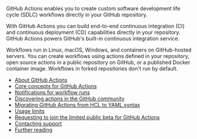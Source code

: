 

GitHub Actions enables you to create custom software development life cycle (SDLC) workflows directly in your GitHub repository.

With GitHub Actions you can build end-to-end continuous integration (CI) and continuous deployment (CD) capabilities directly in your repository. GitHub Actions powers GitHub's built-in continuous integration service. 

Workflows run in Linux, macOS, Windows, and containers on GitHub-hosted servers. You can create workflows using actions defined in your repository, open source actions in a public repository on GitHub, or a published Docker container image. Workflows in forked repositories don't run by default.

*   [About GitHub Actions](https://help.github.com/en/github/automating-your-workflow-with-github-actions/#about-github-actions)
*   [Core concepts for GitHub Actions](https://help.github.com/en/github/automating-your-workflow-with-github-actions/about-github-actions#core-concepts-for-github-actions)
*   [Notifications for workflow runs](https://help.github.com/en/github/automating-your-workflow-with-github-actions/about-github-actions#notifications-for-workflow-runs)
*   [Discovering actions in the GitHub community](https://help.github.com/en/github/automating-your-workflow-with-github-actions/about-github-actions#discovering-actions-in-the-github-community)
*   [Migrating GitHub Actions from HCL to YAML syntax](https://help.github.com/en/github/automating-your-workflow-with-github-actions/about-github-actions#migrating-github-actions-from-hcl-to-yaml-syntax)
*   [Usage limits](https://help.github.com/en/github/automating-your-workflow-with-github-actions/about-github-actions#usage-limits)
*   [Requesting to join the limited public beta for GitHub Actions](https://help.github.com/en/github/automating-your-workflow-with-github-actions/about-github-actions#requesting-to-join-the-limited-public-beta-for-github-actions)
*   [Contacting support](https://help.github.com/en/github/automating-your-workflow-with-github-actions/about-github-actions#contacting-support)
*   [Further reading](https://help.github.com/en/github/automating-your-workflow-with-github-actions/about-github-actions#further-reading)

